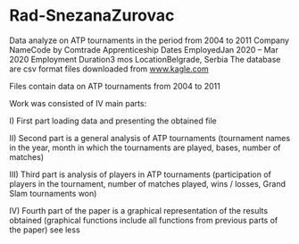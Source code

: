 # Rad-SnezanaZurovac

Data analyze on ATP tournaments in the period from 2004 to 2011
Company NameCode by Comtrade Apprenticeship
Dates EmployedJan 2020 – Mar 2020
Employment Duration3 mos
LocationBelgrade, Serbia
The database are csv format files downloaded from www.kagle.com

Files contain data on ATP tournaments from 2004 to 2011

Work was consisted of IV main parts:

I) First part loading data and presenting the obtained file

II) Second part is a general analysis of ATP tournaments (tournament names in the year, month in which the tournaments are played, bases, number of matches)

III) Third part is analysis of players in ATP tournaments (participation of players in the tournament, number of matches played, wins / losses, Grand Slam tournaments won)

IV) Fourth part of the paper is a graphical representation of the results obtained (graphical functions include all functions from previous parts of the paper)
see less
